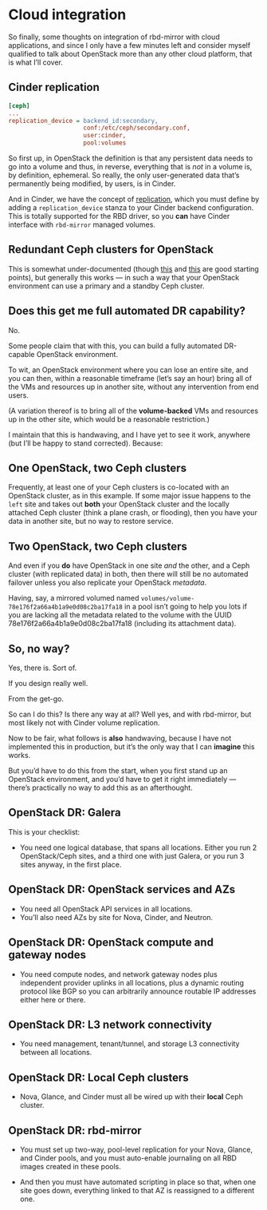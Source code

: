 # Cloud integration

<!-- Note --> 
So finally, some thoughts on integration of rbd-mirror with cloud
applications, and since I only have a few minutes left and consider
myself qualified to talk about OpenStack more than any other cloud
platform, that is what I’ll cover.


## Cinder replication

```ini
[ceph]
...
replication_device = backend_id:secondary,
                     conf:/etc/ceph/secondary.conf,
                     user:cinder,
                     pool:volumes
```

<!-- Note --> 
So first up, in OpenStack the definition is that any persistent data
needs to go into a volume and thus, in reverse, everything that is
*not* in a volume is, by definition, ephemeral. So really, the only
user-generated data that’s permanently being modified, by users, is in
Cinder.

And in Cinder, we have the concept of
[replication](https://docs.openstack.org/cinder/rocky/contributor/replication.html),
which you must define by adding a `replication_device` stanza to your
Cinder backend configuration. This is totally supported for the RBD
driver, so you **can** have Cinder interface with `rbd-mirror` managed
volumes.


<!-- .slide: data-background-image="images/one-openstack-two-ceph-clusters.svg" data-background-size="contain" -->
## Redundant Ceph clusters for OpenStack <!-- .element: class="hidden" -->

<!-- Note --> 
This is somewhat under-documented (though
[this](https://gist.github.com/jbernard/1d7359cac7641216659066b3860760d6)
and
[this](https://www.sebastien-han.fr/blog/2017/06/19/OpenStack-Cinder-configure-replication-api-with-ceph/)
are good starting points), but generally this works — in such a way
that your OpenStack environment can use a primary and a standby Ceph
cluster.


## Does this get me full automated DR capability?

No.  <!-- .element: class="fragment" -->

<!-- Note --> 
Some people claim that with this, you can build a fully automated
DR-capable OpenStack environment.

To wit, an OpenStack environment where you can lose an entire site,
and you can then, within a reasonable timeframe (let’s say an hour)
bring all of the VMs and resources up in another site, without any
intervention from end users.

(A variation thereof is to bring all of the **volume-backed** VMs and
resources up in the other site, which would be a reasonable
restriction.)

I maintain that this is handwaving, and I have yet to see it work,
anywhere (but I’ll be happy to stand corrected). Because:


<!-- .slide: data-background-image="images/one-openstack-two-ceph-clusters.svg" data-background-size="contain" -->
## One OpenStack, two Ceph clusters <!-- .element: class="hidden" -->

<!-- Note --> 

Frequently, at least one of your Ceph clusters is co-located with an
OpenStack cluster, as in this example. If some major issue happens to
the `left` site and takes out **both** your OpenStack cluster and the
locally attached Ceph cluster (think a plane crash, or flooding), then
you have your data in another site, but no way to restore service.


<!-- .slide: data-background-image="images/two-openstack-two-ceph-clusters.svg" data-background-size="contain" -->
## Two OpenStack, two Ceph clusters <!-- .element: class="hidden" -->

<!-- Note --> 

And even if you **do** have OpenStack in one site *and* the other, and
a Ceph cluster (with replicated data) in both, then there will still
be no automated failover unless you also replicate your OpenStack
*metadata*.

Having, say, a mirrored volumed named
`volumes/volume-78e176f2a66a4b1a9e0d08c2ba17fa18` in a pool isn’t
going to help you lots if you are lacking all the metadata related to
the volume with the UUID 78e176f2a66a4b1a9e0d08c2ba17fa18 (including
its attachment data).


## So, no way?

Yes, there is. Sort of.  <!-- .element: class="fragment" -->

If you design really well.  <!-- .element: class="fragment" -->

From the get-go.  <!-- .element: class="fragment" -->

<!-- Note --> 
So can I do this? Is there any way at all? Well yes, and with
rbd-mirror, but most likely not with Cinder volume replication.

Now to be fair, what follows is **also** handwaving, because I have
not implemented this in production, but it’s the only way that I can
**imagine** this works.

But you’d have to do this from the start, when you first stand up an
OpenStack environment, and you’d have to get it right immediately —
there’s practically no way to add this as an afterthought.


<!-- .slide: data-background-image="images/multisite-openstack-database.svg" data-background-size="contain" data-timing="15" -->
## OpenStack DR: Galera <!-- .element: class="hidden" -->

<!-- Note --> 
This is your checklist:

* You need one logical database, that spans all locations. Either you
  run 2 OpenStack/Ceph sites, and a third one with just Galera, or you
  run 3 sites anyway, in the first place.


<!-- .slide: data-background-image="images/multisite-openstack-api.svg" data-background-size="contain" data-timing="15" -->
## OpenStack DR: OpenStack services and AZs <!-- .element: class="hidden" -->

<!-- Note --> 
* You need all OpenStack API services in all locations. 
* You’ll also need AZs by site for Nova, Cinder, and Neutron.


<!-- .slide: data-background-image="images/multisite-openstack-routers.svg" data-background-size="contain" data-timing="15" -->
## OpenStack DR: OpenStack compute and gateway nodes <!-- .element: class="hidden" -->

<!-- Note --> 
* You need compute nodes, and network gateway nodes plus independent
  provider uplinks in all locations, plus a dynamic routing protocol
  like BGP so you can arbitrarily announce routable IP addresses
  either here or there.


<!-- .slide: data-background-image="images/multisite-openstack-l3.svg" data-background-size="contain" data-timing="15" -->
## OpenStack DR: L3 network connectivity <!-- .element: class="hidden" -->

<!-- Note --> 
* You need management, tenant/tunnel, and storage L3 connectivity
  between all locations.


<!-- .slide: data-background-image="images/multisite-openstack-ceph.svg" data-background-size="contain" data-timing="15" -->
## OpenStack DR: Local Ceph clusters <!-- .element: class="hidden" -->

<!-- Note --> 
* Nova, Glance, and Cinder must all be wired up with their **local**
  Ceph cluster.


<!-- .slide: data-background-image="images/multisite-openstack-rbdmirror.svg" data-background-size="contain" data-timing="15" -->
## OpenStack DR: rbd-mirror <!-- .element: class="hidden" -->

<!-- Note --> 
* You must set up two-way, pool-level replication for your Nova,
  Glance, and Cinder pools, and you must auto-enable journaling on all
  RBD images created in these pools.

* And then you must have automated scripting in place so that, when
  one site goes down, everything linked to that AZ is reassigned to a
  different one.
